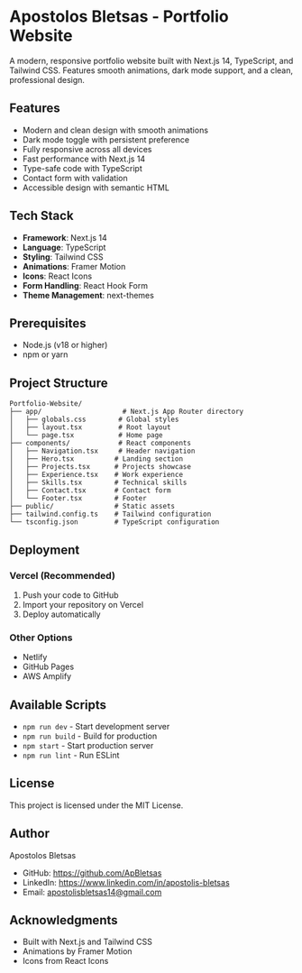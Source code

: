 # Apostolos Bletsas - Portfolio Website

A modern, responsive portfolio website built with Next.js 14, TypeScript, and Tailwind CSS. Features smooth animations, dark mode support, and a clean, professional design.

## Features

- Modern and clean design with smooth animations
- Dark mode toggle with persistent preference
- Fully responsive across all devices
- Fast performance with Next.js 14
- Type-safe code with TypeScript
- Contact form with validation
- Accessible design with semantic HTML

## Tech Stack

- **Framework**: Next.js 14
- **Language**: TypeScript
- **Styling**: Tailwind CSS
- **Animations**: Framer Motion
- **Icons**: React Icons
- **Form Handling**: React Hook Form
- **Theme Management**: next-themes

## Prerequisites

- Node.js (v18 or higher)
- npm or yarn


## Project Structure

```
Portfolio-Website/
├── app/                    # Next.js App Router directory
│   ├── globals.css        # Global styles
│   ├── layout.tsx         # Root layout
│   └── page.tsx           # Home page
├── components/            # React components
│   ├── Navigation.tsx     # Header navigation
│   ├── Hero.tsx          # Landing section
│   ├── Projects.tsx      # Projects showcase
│   ├── Experience.tsx    # Work experience
│   ├── Skills.tsx        # Technical skills
│   ├── Contact.tsx       # Contact form
│   └── Footer.tsx        # Footer
├── public/               # Static assets
├── tailwind.config.ts    # Tailwind configuration
└── tsconfig.json         # TypeScript configuration
```



## Deployment

### Vercel (Recommended)

1. Push your code to GitHub
2. Import your repository on Vercel
3. Deploy automatically

### Other Options

- Netlify
- GitHub Pages
- AWS Amplify

## Available Scripts

- `npm run dev` - Start development server
- `npm run build` - Build for production
- `npm start` - Start production server
- `npm run lint` - Run ESLint

## License

This project is licensed under the MIT License.

## Author

Apostolos Bletsas

- GitHub: https://github.com/ApBletsas
- LinkedIn: https://www.linkedin.com/in/apostolis-bletsas
- Email: apostolisbletsas14@gmail.com

## Acknowledgments

- Built with Next.js and Tailwind CSS
- Animations by Framer Motion
- Icons from React Icons
